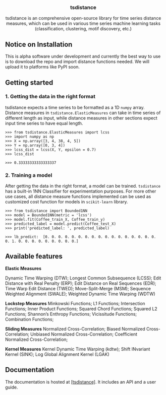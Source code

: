<!-- Our title -->
<div align="center">
  <h3>tsdistance </h3>
</div>

<!-- Short description -->
<p align="center">
  tsdistance is an comprehensive  open-source library for time series distance measures, which can be used in various time series machine learning tasks (classification, clustering, motif discovery, etc.)
</p>

## Notice on Installation
This is alpha software under development and currently the best way to use is to download the repo and import distance functions needed. We will upload it to platforms like PyPI soon.

## Getting started

### 1. Getting the data in the right format
tsdistance expects a time series to be formatted as a 1D `numpy` array. Distance measures in `tsdistance.ElasticMeasures` can take in time series of different length as input, while distance measures in other sections expect input time series to have equal length. 

```python3
>>> from tsdistance.ElasticMeasures import lcss
>>> import numpy as np
>>> X = np.array([3, 4, 38, 4, 5])
>>> Y = np.array([0, 3, 4])
>>> lcss_dist = lcss(X, Y, epsilon = 0.7)
>>> lcss_dist

>>> 0.33333333333333337
```


### 2. Training a model

After getting the data in the right format, a model can be trained. `tsdistance` has a built-in 1NN Classifier for experimentation purposes. For more other use cases, all distance measure functions implemented can be used as customized cost function for models in `scikit-learn` library. 

```python3
>>> from tsdistance import Bounded1NN
>>> model = Bounded1NN(metric = 'lcss')
>>> model.fit(Coffee_train_X, Coffee_train_y)
>>> predicted_label = model.predict(Coffee_test_X)
>>> print('predicted_label: ', predicted_label)

>>> lb_predict:  [0. 0. 0. 0. 0. 0. 0. 0. 0. 0. 0. 0. 0. 0. 0. 0. 0. 0. 1. 0. 0. 0. 0. 0. 0. 0. 0. 0.]
```


## Available features

**Elastic Measures**

Dynamic Time Warping (DTW);
Longest Common Subsequence (LCSS);
Edit Distance with Real Penalty (ERP);
Edit Distance on Real Sequences (EDR);
Time Warp Edit Distance (TWED);
Move-Split-Merge (MSM);
Sequence Weighted Alignment (SWALE);
Weighted Dynamic Time Warping (WDTW)

**Lockstep Measures**
Minkowski Functions;
L1 Functions;
Intersection Functions;
Inner Product Functions;
Squared Chord Functions;
Squared L2 Functions;
Shannon’s Enthropy Functions;
Vicissitude Functions;
Combination Functions;

**Sliding Measures**
Normalized Cross-Correlation;
Biased Normalized Cross-Correlation;
Unbiased Normalized Cross-Correlation;
Coefficient Normalized Cross-Correlation;

**Kernel Measures**
Kernel Dynamic Time Warping (kdtw);
Shift INvariant Kernel (SINK);
Log Global Alignment Kernel (LGAK)

## Documentation

The documentation is hosted at [[tsdistance]](https://flourishing-ganache-f26bde.netlify.app/index.html). It includes an API and a user guide.


